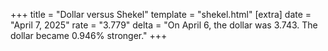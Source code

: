 +++
title = "Dollar versus Shekel"
template = "shekel.html"
[extra]
date = "April  7, 2025"
rate = "3.779"
delta = "On April  6, the dollar was 3.743. The dollar became 0.946% stronger."
+++
